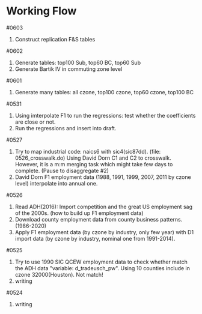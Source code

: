 # Working Flow

#0603
1. Construct replication F&S tables 


#0602 
1. Generate tables: top100 Sub, top60 BC, top60 Sub
2. Generate Bartik IV in commuting zone level

#0601
1. Generate many tables: all czone, top100 czone, top60 czone, top100 BC


#0531
1. Using imterpolate F1 to run the regressions: test whether the coefficients are close or not. 
2. Run the regressions and insert into draft. 


#0527
1. Try to map industrial code: naics6 with sic4(sic87dd). (file: 0526_crosswalk.do)
Using David Dorn C1 and C2 to crosswalk. 
However, it is a m:m merging task which might take few days to complete. (Pause to disaggregate #2) 
2. David Dorn F1 employment data (1988, 1991, 1999, 2007, 2011 by czone level) interpolate into annual one. 

#0526 
1. Read ADH(2016): Import competition and the great US employment sag of the 2000s. (how to build up F1 employment data)
2. Download county employment data from county business patterns. (1986-2020)
3. Apply F1 employment data (by czone by industry, only few year) with D1 import data (by czone by industry, nominal one from 1991-2014). 

#0525
1. Try to use 1990 SIC QCEW employment data to check whether match the ADH data "variable: d_tradeusch_pw". 
Using 10 counties include in czone 32000(Houston). Not match!
2. writing

#0524
1. writing



